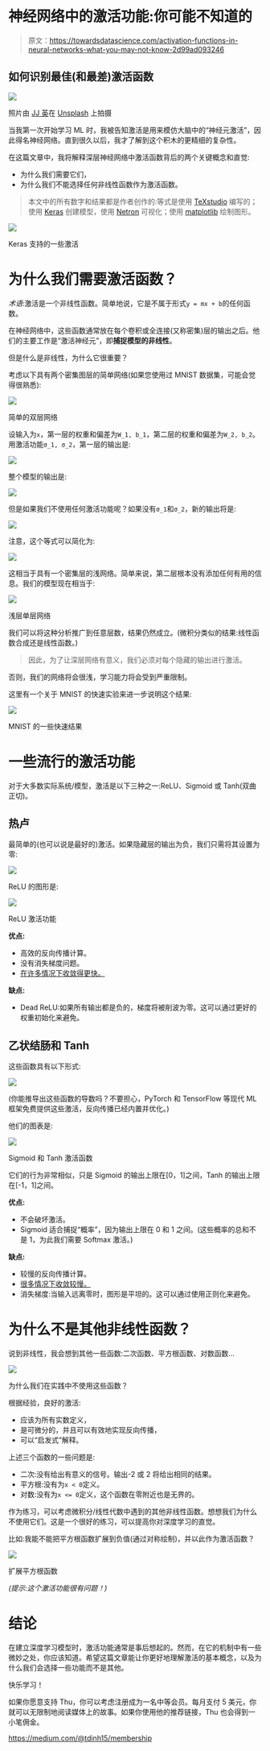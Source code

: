 # 神经网络中的激活功能:你可能不知道的

> 原文：<https://towardsdatascience.com/activation-functions-in-neural-networks-what-you-may-not-know-2d99ad093246>

## 如何识别最佳(和最差)激活函数

![](img/71456a6c58d0c80ceca1a5b605996eab.png)

照片由 [JJ 英](https://unsplash.com/es/@jjying?utm_source=unsplash&utm_medium=referral&utm_content=creditCopyText)在 [Unsplash](https://unsplash.com/s/photos/neural-network?utm_source=unsplash&utm_medium=referral&utm_content=creditCopyText) 上拍摄

当我第一次开始学习 ML 时，我被告知激活是用来模仿大脑中的“神经元激活”，因此得名神经网络。直到很久以后，我才了解到这个积木的更精细的复杂性。

在这篇文章中，我将解释深层神经网络中激活函数背后的两个关键概念和直觉:

*   为什么我们需要它们，
*   为什么我们不能选择任何非线性函数作为激活函数。

> 本文中的所有数字和结果都是作者创作的:等式是使用 [TeXstudio](https://www.texstudio.org/) 编写的；使用 [Keras](https://keras.io/) 创建模型，使用 [Netron](https://github.com/lutzroeder/netron) 可视化；使用 [matplotlib](https://matplotlib.org/) 绘制图形。

![](img/bd26a44cbadf49f636ab284a4d48f1c8.png)

Keras 支持的一些激活

# 为什么我们需要激活函数？

*术语*:激活是一个非线性函数。简单地说，它是不属于形式`y = mx + b`的任何函数。

在神经网络中，这些函数通常放在每个卷积或全连接(又称密集)层的输出之后。他们的主要工作是“激活神经元”，即**捕捉模型的非线性**。

但是什么是非线性，为什么它很重要？

考虑以下具有两个密集图层的简单网络(如果您使用过 MNIST 数据集，可能会觉得很熟悉):

![](img/14e6c013fe4a2ed301efea393342cf9a.png)

简单的双层网络

设输入为`x`，第一层的权重和偏差为`W_1, b_1`，第二层的权重和偏差为`W_2, b_2`。用激活功能`σ_1, σ_2`，第一层的输出是:

![](img/4808b45a1b39b935045c725c88ea89c8.png)

整个模型的输出是:

![](img/58ca70febb69ae4a613f2cb71e0c45e5.png)

但是如果我们不使用任何激活功能呢？如果没有`σ_1`和`σ_2`，新的输出将是:

![](img/a3bde9d8cb0e29ee51ce13bdfebb0688.png)

注意，这个等式可以简化为:

![](img/40424e6753791093ae79afc5ccd19e0c.png)

这相当于具有一个密集层的浅网络。简单来说，第二层根本没有添加任何有用的信息。我们的模型现在相当于:

![](img/cb94babb190c0737d9aaf7e96ba755c5.png)

浅层单层网络

我们可以将这种分析推广到任意层数，结果仍然成立。(微积分类似的结果:线性函数合成还是线性函数。)

> 因此，为了让深层网络有意义，我们必须对每个隐藏的输出进行激活。

否则，我们的网络将会很浅，学习能力将会受到严重限制。

这里有一个关于 MNIST 的快速实验来进一步说明这个结果:

![](img/b8ba2dd4870f494babe39119f9a7bd4d.png)

MNIST 的一些快速结果

# 一些流行的激活功能

对于大多数实际系统/模型，激活是以下三种之一:ReLU、Sigmoid 或 Tanh(双曲正切)。

## 热卢

最简单的(也可以说是最好的)激活。如果隐藏层的输出为负，我们只需将其设置为零:

![](img/9e4eef9a0379414f6aa2a5bc227faa3c.png)

ReLU 的图形是:

![](img/2909cdafe03bb0e21cce3af7174c45b1.png)

ReLU 激活功能

**优点:**

*   高效的反向传播计算。
*   没有消失梯度问题。
*   [在许多情况下收敛得更快。](https://proceedings.neurips.cc/paper/2012/file/c399862d3b9d6b76c8436e924a68c45b-Paper.pdf)

**缺点:**

*   Dead ReLU:如果所有输出都是负的，梯度将被削波为零。这可以通过更好的权重初始化来避免。

## 乙状结肠和 Tanh

这些函数具有以下形式:

![](img/899716369bb5b478cbdb48510dc8ce29.png)

(你能推导出这些函数的导数吗？不要担心，PyTorch 和 TensorFlow 等现代 ML 框架免费提供这些激活，反向传播已经内置并优化。)

他们的图表是:

![](img/a949332108d5590b4ed82d55b995a198.png)

Sigmoid 和 Tanh 激活函数

它们的行为非常相似，只是 Sigmoid 的输出上限在[0，1]之间，Tanh 的输出上限在[-1，1]之间。

**优点:**

*   不会破坏激活。
*   Sigmoid 适合捕捉“概率”，因为输出上限在 0 和 1 之间。(这些概率的总和不是 1，为此我们需要 Softmax 激活。)

**缺点:**

*   较慢的反向传播计算。
*   [很多情况下收敛较慢。](https://proceedings.neurips.cc/paper/2012/file/c399862d3b9d6b76c8436e924a68c45b-Paper.pdf)
*   消失梯度:当输入远离零时，图形是平坦的。这可以通过使用正则化来避免。

# 为什么不是其他非线性函数？

说到非线性，我会想到其他一些函数:二次函数、平方根函数、对数函数…

![](img/d272067b92c7268cdbc9b3615069822d.png)

为什么我们在实践中不使用这些函数？

根据经验，良好的激活:

*   应该为所有实数定义，
*   是可微分的，并且可以有效地实现反向传播，
*   可以“启发式”解释。

上述三个函数的一些问题是:

*   二次:没有给出有意义的信号。输出-2 或 2 将给出相同的结果。
*   平方根:没有为`x < 0`定义。
*   对数:没有为`x <= 0`定义，这个函数在零附近也是无界的。

作为练习，可以考虑微积分/线性代数中遇到的其他非线性函数。想想我们为什么不使用它们。这是一个很好的练习，可以提高你对深度学习的直觉。

比如:我能不能把平方根函数扩展到负值(通过对称绘制)，并以此作为激活函数？

![](img/baa0cd2ec71b805f2bf4df9aa047d551.png)

扩展平方根函数

*(提示:这个激活功能很有问题！)*

# 结论

在建立深度学习模型时，激活功能通常是事后想起的。然而，在它的机制中有一些微妙之处，你应该知道。希望这篇文章能让你更好地理解激活的基本概念，以及为什么我们会选择一些功能而不是其他。

快乐学习！

如果你愿意支持 Thu，你可以考虑注册成为一名中等会员。每月支付 5 美元，你就可以无限制地阅读媒体上的故事。如果你使用他的推荐链接，Thu 也会得到一小笔佣金。

<https://medium.com/@tdinh15/membership> 